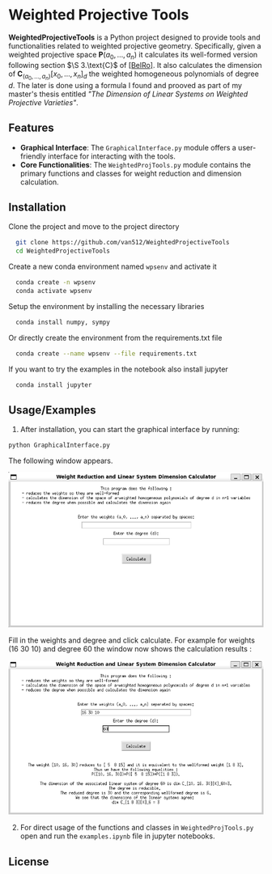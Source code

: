 
# Weighted Projective Tools

**WeightedProjectiveTools** is a Python project designed to provide tools and functionalities related to weighted projective geometry. Specifically, given a weighted projective space $\mathbf{P}(a_0,\dots,a_n)$ it calculates its well-formed version following section $\S 3.\text{C}$ of [[BelRo]](https://archive.mpim-bonn.mpg.de/id/eprint/3900/1/preprint_1985_16.pdf). It also calculates the dimension of $\mathbf{C}_{(a_0,\dots,a_n)}[x_0,\dots,x_n]_d$ the weighted homogeneous polynomials of degree $d$.  The later is done using a formula I found and prooved as part of my master's thesis entitled *"The Dimension of Linear Systems on Weighted Projective Varieties"*.

## Features
- **Graphical Interface**: The `GraphicalInterface.py` module offers a user-friendly interface for interacting with the tools.
- **Core Functionalities**: The `WeightedProjTools.py` module contains the primary functions and classes for weight reduction and dimension calculation.


## Installation

Clone the project and move to the project directory

```bash
  git clone https://github.com/van512/WeightedProjectiveTools
  cd WeightedProjectiveTools
```

Create a new conda environment named `wpsenv` and activate it
```bash
  conda create -n wpsenv
  conda activate wpsenv
```
Setup the environment by installing the necessary libraries

```bash
  conda install numpy, sympy
```
Or directly create the environment from the requirements.txt file

```bash
  conda create --name wpsenv --file requirements.txt
```
If you want to try the examples in the notebook also install jupyter

```bash
  conda install jupyter
```


## Usage/Examples

1. After installation, you can start the graphical interface by running:
```bash
python GraphicalInterface.py
```
The following window appears.

![Graphical Interface Screenshot](images/graphicalinterface.png "Graphical Interface Screenshot")

Fill in the weights and degree and click calculate. For example for weights (16 30 10) and degree 60 the window now shows the calculation results :

![Example](images/guiexample.png "Example")

2. For direct usage of the functions and classes in `WeightedProjTools.py` open and run the `examples.ipynb` file in jupyter notebooks. 

## License